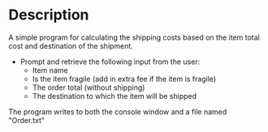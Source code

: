 # Description
A simple program for calculating the shipping costs based on the item total cost and destination of the shipment.

- Prompt and retrieve the following input from the user:
    - Item name
    - Is the item fragile (add in extra fee if the item is fragile)
    - The order total (without shipping)
    - The destination to which the item will be shipped

The program writes to both the console window and a file named "Order.txt"


